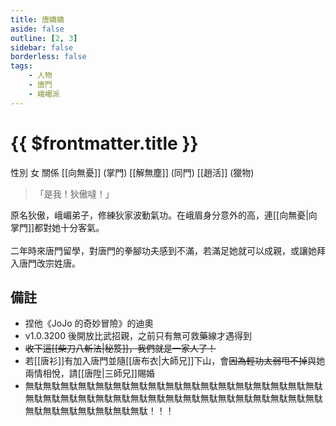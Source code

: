 ```yaml
---
title: 唐嬌嬌
aside: false
outline: [2, 3]
sidebar: false
borderless: false
tags:
    - 人物
    - 唐門
    - 峨嵋派
---
```


# {{ $frontmatter.title }}

<ChTabs position="bottom">
    <ChTab title="狄傲">
        <Ch
            src='/images/characters/big_trainee_girl_1/normal2.png' 
            position='right'/>
        <ChName nameZh='狄傲' nameEn='Di Ao' position='right' />
        <ChTable>
            <ChTr>
                <ChTd isTitle=true>
                    性別
                </ChTd>
                <ChTd>
                    女
                </ChTd>
            </ChTr>
            <ChTr>
                <ChTd isTitle=true position='center'>
                    關係
                </ChTd>
            </ChTr>
            <ChTr>
                <ChTd position='center'>
                    [[向無憂]] (掌門)
                </ChTd>
            </ChTr>
            <ChTr>
                <ChTd position='center'>
                    [[解無塵]] (同門)
                </ChTd>
            </ChTr>
            <ChTr>
                <ChTd position='center'>
                    [[趙活]] (獵物)
                </ChTd>
            </ChTr>
        </ChTable>
    </ChTab>
    <ChTab title="JOJO立">
        <Ch 
            src='/images/characters/big_trainee_girl_1/jojo2.png' 
            position='right' />
        <ChName
            nameZh='JOJO立'
            nameEn='Jojo Pose'/>
    </ChTab>
    <ChTab title="唐嬌嬌">
        <Ch 
            src='/images/characters/big_trainee_girl_1/normal.png' 
            position='right' />
        <ChName
            nameZh='唐嬌嬌'
            nameEn='Tang Jiao Jiao'/>
    </ChTab>
    <ChTab title="JOJO立2">
        <Ch 
            src='/images/characters/big_trainee_girl_1/jojo.png' 
            position='right' />
        <ChName
            nameZh='JOJO立'
            nameEn='Jojo Pose'/>
    </ChTab>
</ChTabs>

> 「是我！狄傲噠！」

原名狄傲，峨嵋弟子，修練狄家波動氣功。在峨眉身分意外的高，連[[向無憂|向掌門]]都對她十分客氣。
<br><br>
二年時來唐門留學，對唐門的拳腳功夫感到不滿，若滿足她就可以<EndIcon no="50">成親</EndIcon>，或讓她拜入唐門改宗姓唐。

## 備註

-   捏他《JoJo 的奇妙冒險》的迪奧
-   v1.0.3200 後開放比武招親，之前只有無可救藥線才遇得到
-   ~~收下這[[柴刀八斬法|秘笈]]，我們就是一家人了！~~
-   若[[唐衫]]有加入唐門並隨[[唐布衣|大師兄]]下山，會~~因為輕功太弱甩不掉~~與她兩情相悅，請[[唐陞|三師兄]]賜婚
-   無駄無駄無駄無駄無駄無駄無駄無駄無駄無駄無駄無駄無駄無駄無駄無駄無駄無駄無駄無駄無駄無駄無駄無駄無駄無駄無駄無駄無駄無駄無駄無駄無駄無駄無駄無駄無駄無駄無駄無駄無駄！！！
